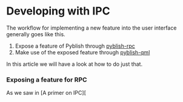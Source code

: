 # Developing with IPC

The workflow for implementing a new feature into the user interface generally goes like this.

1. Expose a feature of Pyblish through [pyblish-rpc][]
2. Make use of the exposed feature through [pyblish-qml][]

In this article we will have a look at how to do just that.

### Exposing a feature for RPC

As we saw in [A primer on IPC][

[pyblish-rpc]: https://github.com/pyblish/pyblish-rpc
[pyblish-qml]: https://github.com/pyblish/pyblish-qml